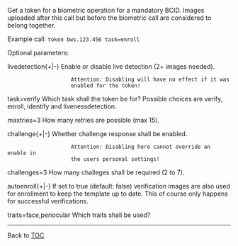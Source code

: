 Get a token for a biometric operation for a mandatory BCID. Images uploaded
after this call but before the biometric call are considered to belong together.

Example call: `token bws.123.456 task=enroll`


Optional parameters:

   livedetection{+|-}   Enable or disable live detection (2+ images needed).

                        Attention: Disabling will have no effect if it was
                        enabled for the token!

   task=verify          Which task shall the token be for? Possible choices are
                        verify, enroll, identify and livenessdetection.

   maxtries=3           How many retries are possible (max 15).

   challenge{+|-}       Whether challenge response shall be enabled.

                        Attention: Disabling here cannot override an enable in
                        the users personal settings!

   challenges=3         How many challeges shall be required (2 to 7).

   autoenroll{+|-}      If set to true (default: false) verification images are
                        also used for enrollment to keep the template up to
                        date. This of course only happens for successful
                        verifications.

   traits=face,periocular Which traits shall be used?

---

Back to [TOC](./toc.md)
